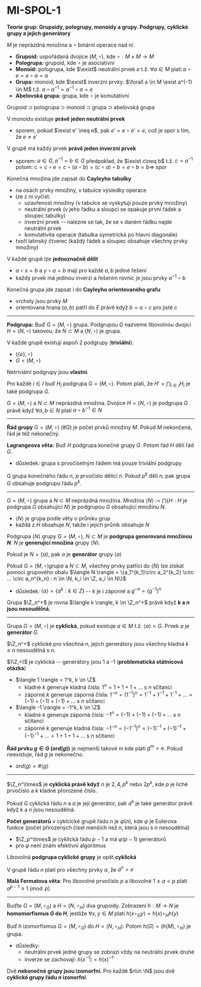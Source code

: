 # MI-SPOL-1	
**Teorie grup: Grupoidy, pologrupy, monoidy a grupy. Podgrupy, cyklické grupy a jejich generátory**


$M$ je neprázdná množina a $\circ$ binární operace nad ní.
* **Grupoid:** uspořádaná dvojice $(M, \circ)$, kde $\circ: M \times M \rightarrow M$
* **Pologrupa:** grupoid, kde $\circ$ je asociativní
* **Monoid:** pologrupa, kde $\exist$ neutrální prvek $e$ t.ž. $\forall a \in M$ platí $a\circ e = e \circ a = a$
* **Grupa:** monoid, kde $\exist$ inverzní prvky: $\forall a \in M \exist a^{-1} \in M$ t.ž. $a\circ a^{-1} = a^{-1} \circ a = e$
* **Abelovská grupa:** grupa, kde $\circ$ je komutativní

Grupoid $\supset$ pologrupa $\supset$ monoid $\supset$ grupa $\supset$ abelovská grupa

V monoidu existuje **právě jeden neutrální prvek**
* sporem, pokud $\exist e' \neq e$, pak $e' = e\circ e' = e$, což je spor s tím, že $e \neq e'$

V grupě má každý prvek **právě jeden inverzní prvek**
* sporem: $a \in G, a^{-1} = b \in G$
předpoklad, že $\exist c\neq b$ t.ž. $c=a^{-1}$
potom: $c = c \circ e = c \circ (a \circ b) = (c \circ a) \circ b = e \circ b = b \Rightarrow$ spor

Konečná množina jde zapsat do **Cayleyho tabulky**
* na osách prvky množiny, v tabulce výsledky operace
* lze z ni vyčíst: 
   * uzavřenost množiny (v tabulce se vyskytují pouze prvky množiny)
   * neutrální prvek (v jeho řádku a sloupci se opakuje první řádek a sloupec tabulky)
   * inverzní prvek -- nalezne se tak, že se v daném řádku najde neutrální prvek
   * komutativita operace (tabulka symetrická po hlavní diagonále)
* tvoří latinský čtverec (každý řádek a sloupec obsahuje všechny prvky množiny)

V každé grupě lze **jednoznačně dělit** 
* $a \circ x = b$ a $y \circ a = b$ mají pro každé $a,b$ jediné řešení
* každý prvek má jedinou inverzi a řešením rovnic je jsou prvky $a^{-1}\circ b$

Konečná grupa jde zapsat i do **Cayleyho orientovaného grafu**
* vrcholy jsou prvky $M$
* orientovaná hrana $(a,b)$ patří do $E$ právě když $b = a \circ c$ pro jisté $c$
---
**Podgrupa:** Buď $G=(M,\circ)$ grupa. Podgrupou $G$ nazveme libovolnou dvojici $H=(N,\circ)$ takovou, že $N \subset M$ a $(N, \circ)$ je grupa.

V každé grupě existují aspoň 2 podgrupy (**triviální**):
* $(\{e\}, \circ)$
* $G = (M, \circ)$

Netriviální podgrupy jsou **vlastní**.

Pro každé $i \in I$ buď $H_i$ podgrupa $G=(M,\circ)$. Potom platí, že $H' = \bigcap_{i \in I} H_i$ je také podgrupa $G$.


$G = (M, \circ)$ a $N \subset M$ neprázdná množina. Dvojice $H=(N, \circ)$ je podgrupa $G$ právě když $\forall a,b \in N$ platí $a\circ b^{-1} \in N$

---

**Řád grupy** $G = (M,\circ)$ ($\#G$) je počet prvků množiny $M$. Pokud $M$ nekončená, řád je též nekonečný.

**Lagrangeova věta:** Buď $H$ podgrupa konečné grupy $G$. Potom řád $H$ dělí řád $G$.
* důsledek: grupa s prvočíselným řádem má pouze triviální podgrupy

G grupa konečného řádu $n$, $p$ prvočíslo dělící $n$. Pokud $p^k$ dělí $n$, pak grupa $G$ obsahuje podgrupu řádu $p^k$.

---

$G = (M, \circ)$ grupa a $N \subset M$ neprázdná množina. Množina $\langle N \rangle := \bigcap \{H: H$ je podgrupa $G$ obsahující  $N \}$ je podgrupou $G$ obsahující množinu $N$.
* $\langle N \rangle$ je grupa podle věty o průniku grup
* každá z $H$ obsahuje $N$, takže i jejich průnik obsahuje $N$

Podgrupa $\langle N \rangle$ grupy $G=(M,\circ)$, $N\subset M$ je **podgrupa generovaná množinou $N$**. $N$ je **generující množina** grupy $\langle N\rangle$.

Pokud je $N = \{a\}$, pak $a$ je **generátor** grupy $\langle a \rangle$ 

Pokud $G=(M,\circ) grupa$ a $N \subset M$, všechny prvky patřící do $\langle N \rangle$ lze získat pomocí grupového obalu $\langle N \rangle = \{a_1^{k_1}\circ a_2^{k_2} \circ ... \circ a_n^{k_n} : n \in \N, k_i \in \Z, a_i \in N\}$
* důsledek: $\langle a \rangle = \{a^k: k \in Z\}$  -- $k$ je i záporné a $g^{-n} = (g^{-1})^n$

Grupa $\Z_n^+$ je rovna $\langle k \rangle, k \in \Z_n^+$ právě když **$k$ a $n$ jsou nesoudělná.**

---

Grupa $G = (M, \circ)$ je **cyklická**, pokud existuje $a \in M$ t.ž. $\langle a \rangle = G$. Prvek $a$ je **generátor** $G$.

$\Z_n^+$ cyklické pro všechna $n$, jejich generátory jsou všechny kladná $k \leq n$ nesoudělná s $n$.

$(\Z,+)$ je cyklická -- generátory jsou 1 a -1 (**problematická státnicová otázka**)
* $\langle 1 \rangle = 1^k, k \in \Z$ 
    * kladné $k$ generuje kladná čísla: $1^n = 1 + 1 + 1 +...$ s $n$ sčítanci
    * záporné $k$ generuje záporná čísla: $1^{-n} = (1^{-1})^n = 1^{-1} + 1^{-1} + 1^{-1} +... = (-1) + (-1) + (-1)+...$ s $n$ sčítanci
* $\langle -1 \rangle = -1^k, k \in \Z$
    * kladné $k$ generuje záporná čísla: $-1^{n} = (-1) + (-1) + (-1) +...$ s $n$ sčítanci
    * záporné $k$ generuje kladná čísla: $-1^{-n} = (-1^{-1})^n = (-1)^{-1} + (-1)^{-1} + (-1)^{-1} +... = 1 + 1 + 1 +...$ s $n$ sčítanci

**Řád prvku $g \in G$ ($ord(g)$)** je nejmenší takové $m$ kde platí $g^m = e$. Pokud neexistuje, řád $g$ je nekonečno.
* $ord(g) = \#\langle g \rangle$

---

$\Z_n^\times$ je **cyklická právě když** $n$ je $2,4,p^k$ nebo $2p^k$, kde $p$ je liché prvočíslo a $k$ kladné přorozené číslo.

Pokud $G$ cyklická řádu $n$ a $a$ je její generátor, pak $a^k$ je také generátor právě když $k$ a $n$ jsou nesoudělná.

**Počet generátorů** v cyklcické grupě řádu $n$ je $\varphi(n)$, kde $\varphi$ je Eulerova funkce (počet přirozených čísel menších než $n$, která jsou s $n$ nesoudělná)
* $\Z_p^\times$ je cyklická řádu $p-1$ a má $\varphi(p-1)$ generátorů
* pro $\varphi$ není znám efektivní algoritmus

Libovolná **podgrupa cyklické grupy** je opět **cyklická**

V grupě řádu $n$ platí pro všechny prvky $a$, že $a^n = e$

**Malá Fermatova věta**: Pro libovolné prvočíslo $p$ a libovolné $1 \leq a \lt p$ platí $a^{p-1} \equiv 1 \pmod p$

---

Buďte $G = (M, \circ_G)$ a $H = (N, \circ_H)$ dva grupoidy. Zobrazení $h: M \rightarrow N$ je **homomorfismus $G$ do $H$**, jestliže $\forall x,y \in M$ platí $h(x \circ_G y) = h(x) \circ_H h(y)$

Buď $h$ izomorfismus $G=(M, \circ_G)$ do $H = (N, \circ_H)$. Potom $h(G) = (h(M), \circ_H)$ je grupa.
* důsledky:
    * neutrální prvek jedné grupy se zobrazí vždy na neutrální prvek druhé
    * inverze se zachovají: $h(x^{-1}) = h(x)^{-1}$

Dvě **nekonečné grupy jsou izomorfní**.
Pro každé $n\in \N$ jsou dvě **cyklické grupy řádu $n$ izonorfní**.

